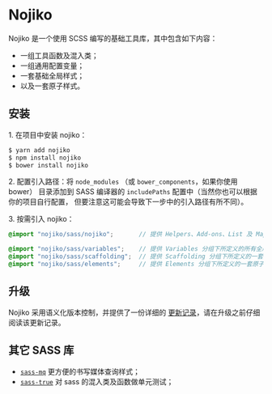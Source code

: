 Nojiko
=======

Nojiko 是一个使用 SCSS 编写的基础工具库，其中包含如下内容：

- 一组工具函数及混入类；
- 一组通用配置变量；
- 一套基础全局样式；
- 以及一套原子样式。

## 安装

1\. 在项目中安装 nojiko：

```bash
$ yarn add nojiko
$ npm install nojiko
$ bower install nojiko
```

2\. 配置引入路径：将 `node_modules` （或 `bower_components`，如果你使用 bower）
目录添加到 SASS 编译器的 `includePaths` 配置中（当然你也可以根据你的项目自行配置，
但要注意这可能会导致下一步中的引入路径有所不同）。

3\. 按需引入 nojiko：

```scss
@import "nojiko/sass/nojiko";       // 提供 Helpers、Add-ons、List 及 Map 四个分组下所定义的所有函数及混入类

@import "nojiko/sass/variables";    // 提供 Variables 分组下所定义的所有全局配置变量，依赖 nojiko 模块
@import "nojiko/sass/scaffolding";  // 提供 Scaffolding 分组下所定义的一套全局脚手架样式，依赖 variables 模块
@import "nojiko/sass/elements";     // 提供 Elements 分组下所定义的一套原子样式类，依赖 variables 模块
```


## 升级

Nojiko 采用语义化版本控制，并提供了一份详细的 [更新记录](https://github.com/BiosSun/nojiko/blob/master/CHANGELOG.md)，请在升级之前仔细阅读该更新记录。


## 其它 SASS 库

- [`sass-mq`](https://github.com/sass-mq/sass-mq) 更方便的书写媒体查询样式；
- [`sass-true`](https://github.com/oddbird/true) 对 sass 的混入类及函数做单元测试；
